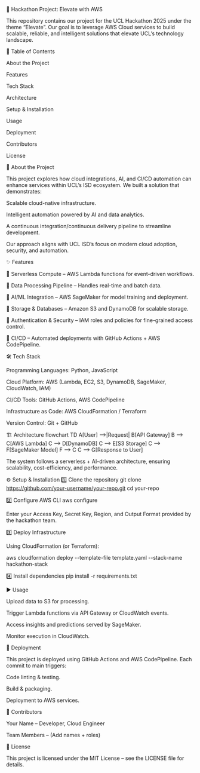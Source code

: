 🚀 Hackathon Project: Elevate with AWS

This repository contains our project for the UCL Hackathon 2025 under the theme “Elevate”.
Our goal is to leverage AWS Cloud services to build scalable, reliable, and intelligent solutions that elevate UCL’s technology landscape.

📌 Table of Contents

About the Project

Features

Tech Stack

Architecture

Setup & Installation

Usage

Deployment

Contributors

License

📖 About the Project

This project explores how cloud integrations, AI, and CI/CD automation can enhance services within UCL’s ISD ecosystem.
We built a solution that demonstrates:

Scalable cloud-native infrastructure.

Intelligent automation powered by AI and data analytics.

A continuous integration/continuous delivery pipeline to streamline development.

Our approach aligns with UCL ISD’s focus on modern cloud adoption, security, and automation.

✨ Features

🔹 Serverless Compute – AWS Lambda functions for event-driven workflows.

🔹 Data Processing Pipeline – Handles real-time and batch data.

🔹 AI/ML Integration – AWS SageMaker for model training and deployment.

🔹 Storage & Databases – Amazon S3 and DynamoDB for scalable storage.

🔹 Authentication & Security – IAM roles and policies for fine-grained access control.

🔹 CI/CD – Automated deployments with GitHub Actions + AWS CodePipeline.

🛠 Tech Stack

Programming Languages: Python, JavaScript

Cloud Platform: AWS (Lambda, EC2, S3, DynamoDB, SageMaker, CloudWatch, IAM)

CI/CD Tools: GitHub Actions, AWS CodePipeline

Infrastructure as Code: AWS CloudFormation / Terraform

Version Control: Git + GitHub

🏗 Architecture
flowchart TD
    A[User] -->|Request| B[API Gateway]
    B --> C[AWS Lambda]
    C --> D[DynamoDB]
    C --> E[S3 Storage]
    C --> F[SageMaker Model]
    F --> C
    C --> G[Response to User]


The system follows a serverless + AI-driven architecture, ensuring scalability, cost-efficiency, and performance.

⚙️ Setup & Installation
1️⃣ Clone the repository
git clone https://github.com/your-username/your-repo.git
cd your-repo

2️⃣ Configure AWS CLI
aws configure


Enter your Access Key, Secret Key, Region, and Output Format provided by the hackathon team.

3️⃣ Deploy Infrastructure

Using CloudFormation (or Terraform):

aws cloudformation deploy --template-file template.yaml --stack-name hackathon-stack

4️⃣ Install dependencies
pip install -r requirements.txt

▶️ Usage

Upload data to S3 for processing.

Trigger Lambda functions via API Gateway or CloudWatch events.

Access insights and predictions served by SageMaker.

Monitor execution in CloudWatch.

🚀 Deployment

This project is deployed using GitHub Actions and AWS CodePipeline.
Each commit to main triggers:

Code linting & testing.

Build & packaging.

Deployment to AWS services.

👥 Contributors

Your Name – Developer, Cloud Engineer

Team Members – (Add names + roles)

📄 License

This project is licensed under the MIT License – see the LICENSE
 file for details.